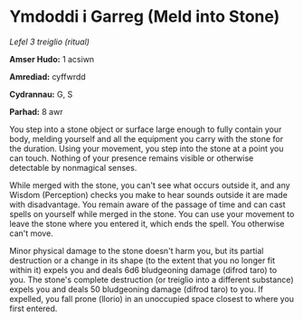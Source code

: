 # Ymdoddi i Garreg (Meld into Stone)

*Lefel 3 treiglio (ritual)*

**Amser Hudo:** 1 acsiwn

**Amrediad:** cyffwrdd

**Cydrannau:** G, S

**Parhad:** 8 awr

You step into a stone object or surface large enough to fully contain your body, melding yourself and all the equipment you carry with the stone for the duration. Using your movement, you step into the stone at a point you can touch. Nothing of your presence remains visible or otherwise detectable by nonmagical senses.

While merged with the stone, you can't see what occurs outside it, and any Wisdom (Perception) checks you make to hear sounds outside it are made with disadvantage. You remain aware of the passage of time and can cast spells on yourself while merged in the stone. You can use your movement to leave the stone where you entered it, which ends the spell. You otherwise can't move.

Minor physical damage to the stone doesn't harm you, but its partial destruction or a change in its shape (to the extent that you no longer fit within it) expels you and deals 6d6 bludgeoning damage (difrod taro) to you. The stone's complete destruction (or treiglio into a different substance) expels you and deals 50 bludgeoning damage (difrod taro) to you. If expelled, you fall prone (llorio) in an unoccupied space closest to where you first entered.